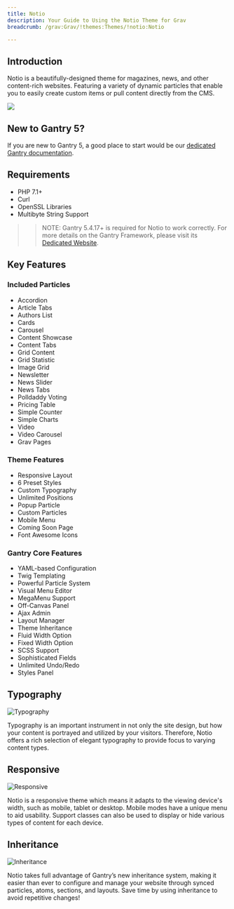 ```yaml
---
title: Notio
description: Your Guide to Using the Notio Theme for Grav
breadcrumb: /grav:Grav/!themes:Themes/!notio:Notio

---
```


Introduction
-----

Notio is a beautifully-designed theme for magazines, news, and other content-rich websites. Featuring a variety of dynamic particles that enable you to easily create custom items or pull content directly from the CMS.

![](assets/notio.jpeg)

New to Gantry 5?
-----
If you are new to Gantry 5, a good place to start would be our [dedicated Gantry documentation](http://docs.gantry.org).

Requirements
-----

* PHP 7.1+
* Curl
* OpenSSL Libraries
* Multibyte String Support

>> NOTE: Gantry 5.4.17+ is required for Notio to work correctly. For more details on the Gantry Framework, please visit its [Dedicated Website](http://gantry.org).

Key Features
-----

### Included Particles

* Accordion
* Article Tabs
* Authors List
* Cards
* Carousel
* Content Showcase
* Content Tabs
* Grid Content
* Grid Statistic
* Image Grid
* Newsletter
* News Slider
* News Tabs
* Polldaddy Voting
* Pricing Table
* Simple Counter
* Simple Charts
* Video
* Video Carousel
* Grav Pages 

### Theme Features

* Responsive Layout
* 6 Preset Styles
* Custom Typography
* Unlimited Positions
* Popup Particle
* Custom Particles
* Mobile Menu
* Coming Soon Page
* Font Awesome Icons

### Gantry Core Features

* YAML-based Configuration
* Twig Templating
* Powerful Particle System
* Visual Menu Editor
* MegaMenu Support
* Off-Canvas Panel
* Ajax Admin
* Layout Manager
* Theme Inheritance
* Fluid Width Option
* Fixed Width Option
* SCSS Support
* Sophisticated Fields
* Unlimited Undo/Redo
* Styles Panel

## Typography

![Typography](ft-2.jpg)

Typography is an important instrument in not only the site design, but how your content is portrayed and utilized by your visitors. Therefore, Notio offers a rich selection of elegant typography to provide focus to varying content types.

## Responsive

![Responsive](ft-3.jpg)

Notio is a responsive theme which means it adapts to the viewing device's width, such as mobile, tablet or desktop. Mobile modes have a unique menu to aid usability. Support classes can also be used to display or hide various types of content for each device.

## Inheritance

![Inheritance](ft-4.jpg)

Notio takes full advantage of Gantry’s new inheritance system, making it easier than ever to configure and manage your website through synced particles, atoms, sections, and layouts. Save time by using inheritance to avoid repetitive changes!
